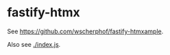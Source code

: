 # fastify-htmx

See https://github.com/wscherphof/fastify-htmxample.

Also see [./index.js](./index.js).
